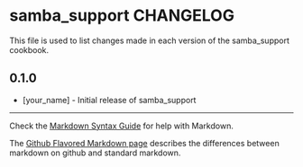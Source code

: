samba_support CHANGELOG
=======================

This file is used to list changes made in each version of the samba_support cookbook.

0.1.0
-----
- [your_name] - Initial release of samba_support

- - -
Check the [Markdown Syntax Guide](http://daringfireball.net/projects/markdown/syntax) for help with Markdown.

The [Github Flavored Markdown page](http://github.github.com/github-flavored-markdown/) describes the differences between markdown on github and standard markdown.
